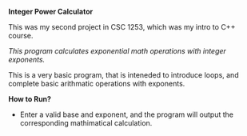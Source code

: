 __Integer Power Calculator__

This was my second project in CSC 1253, which was my intro to C++ course. 

_This program calculates exponential math operations with integer exponents._

This is a very basic program, that is inteneded to introduce loops, and complete basic arithmatic operations with exponents.

__How to Run?__

- Enter a valid base and exponent, and the program will output the corresponding mathimatical calculation.


